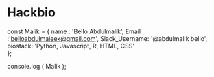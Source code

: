 # Hackbio

const Malik = {
    name : 'Bello Abdulmalik',
    Email :'belloabdulmaleek@gmail.com',
    Slack_Username: '@abdulmalik bello',
    biostack: 'Python, Javascript, R, HTML, CSS'  
};

 console.log ( Malik );




